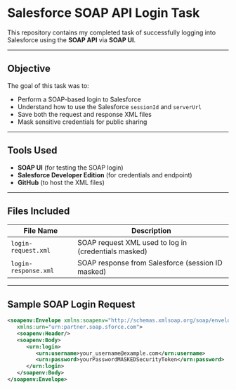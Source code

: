 #  Salesforce SOAP API Login Task

This repository contains my completed task of successfully logging into Salesforce using the **SOAP API** via **SOAP UI**.

---

##  Objective

The goal of this task was to:
- Perform a SOAP-based login to Salesforce
- Understand how to use the Salesforce `sessionId` and `serverUrl`
- Save both the request and response XML files
- Mask sensitive credentials for public sharing

---

##  Tools Used

-  **SOAP UI** (for testing the SOAP login)
-  **Salesforce Developer Edition** (for credentials and endpoint)
-  **GitHub** (to host the XML files)

---

##  Files Included

| File Name            | Description                                           |
|---------------------|-------------------------------------------------------|
| `login-request.xml` | SOAP request XML used to log in (credentials masked) |
| `login-response.xml`| SOAP response from Salesforce (session ID masked)    |

---

##  Sample SOAP Login Request

```xml
<soapenv:Envelope xmlns:soapenv="http://schemas.xmlsoap.org/soap/envelope/"
   xmlns:urn="urn:partner.soap.sforce.com">
   <soapenv:Header/>
   <soapenv:Body>
      <urn:login>
         <urn:username>your_username@example.com</urn:username>
         <urn:password>yourPasswordMASKEDSecurityToken</urn:password>
      </urn:login>
   </soapenv:Body>
</soapenv:Envelope>
